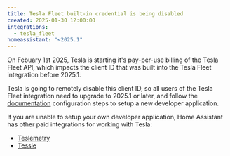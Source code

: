 ```yaml
---
title: Tesla Fleet built-in credential is being disabled
created: 2025-01-30 12:00:00
integrations:
  - tesla_fleet
homeassistant: "<2025.1"
---
```


On Febuary 1st 2025, Tesla is starting it's pay-per-use billing of the Tesla Fleet API, which impacts the client ID that was built into the Tesla Fleet integration before 2025.1.

Tesla is going to remotely disable this client ID, so all users of the Tesla Fleet integration need to upgrade to 2025.1 or later, and follow the [documentation](https://www.home-assistant.io/integrations/tesla_fleet/#configuration) configuration steps to setup a new developer application.

If you are unable to setup your own developer application, Home Assistant has other paid integrations for working with Tesla:
- [Teslemetry](https://www.home-assistant.io/integrations/teslemetry)
- [Tessie](https://www.home-assistant.io/integrations/tessie)
